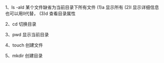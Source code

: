 1、ls -ald 某个文件缺省为当前目录下所有文件
(1)a 显示所有
(2)l 显示详细信息 也可以用ll代替，
(3)d 查看目录属性

2、cd 切换目录

3、pwd 显示当前目录

4、touch 创建文件

5、mkdir 创建目录
